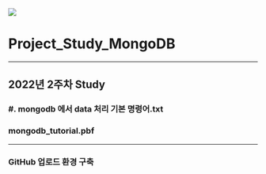 <img src="https://upload.wikimedia.org/wikipedia/commons/thumb/9/93/MongoDB_Logo.svg/440px-MongoDB_Logo.svg.png">

# Project_Study_MongoDB 

---
## 2022년 2주차 Study

### #. mongodb 에서 data 처리 기본 명령어.txt

### mongodb_tutorial.pbf

---
### GitHub 업로드 환경 구축 
